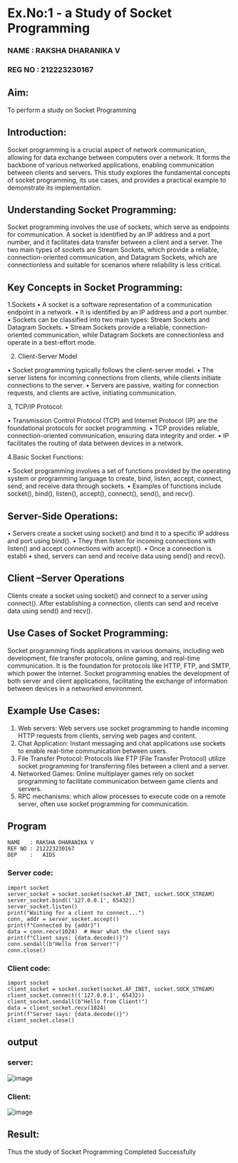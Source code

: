 # Ex.No:1 - a Study of Socket Programming
### NAME : RAKSHA DHARANIKA V
### REG NO : 212223230167
## Aim: 
To perform a study on Socket Programming
## Introduction:
Socket programming is a crucial aspect of network communication, allowing for data exchange between computers over a network. It forms the backbone of various networked applications, enabling communication between clients and servers. This study explores the fundamental concepts of socket programming, its use cases, and provides a practical example to demonstrate its implementation.
## Understanding Socket Programming:
Socket programming involves the use of sockets, which serve as endpoints for communication. A socket is identified by an IP address and a port number, and it facilitates data transfer between a client and a server. The two main types of sockets are Stream Sockets, which provide a reliable, connection-oriented communication, and Datagram Sockets, which are connectionless and suitable for scenarios where reliability is less critical.
## Key Concepts in Socket Programming:
1.Sockets
•	A socket is a software representation of a communication endpoint in a network.
•	It is identified by an IP address and a port number.
•	Sockets can be classified into two main types: Stream Sockets and Datagram Sockets.
•	Stream Sockets provide a reliable, connection-oriented communication, while Datagram Sockets are connectionless and operate in a best-effort mode.

2. Client-Server Model

•	Socket programming typically follows the client-server model.
•	The server listens for incoming connections from clients, while clients initiate connections to the server.
•	Servers are passive, waiting for connection requests, and clients are active, initiating communication.

3, TCP/IP Protocol:

•	Transmission Control Protocol (TCP) and Internet Protocol (IP) are the foundational protocols for socket programming.
•	TCP provides reliable, connection-oriented communication, ensuring data integrity and order.
•	IP facilitates the routing of data between devices in a network.

4.Basic Socket Functions:

•	Socket programming involves a set of functions provided by the operating system or programming language to create, bind, listen, accept, connect, send, and receive data through sockets.
•	Examples of functions include socket(), bind(), listen(), accept(), connect(), send(), and recv().

## Server-Side Operations:

•       Servers create a socket using socket() and bind it to a specific IP address and port using bind().
•	They then listen for incoming connections with listen() and accept connections with accept().
•	Once a connection is establi
•	shed, servers can send and receive data using send() and recv().

## Client –Server Operations

Clients create a socket using socket() and connect to a server using connect().
After establishing a connection, clients can send and receive data using send() and recv().

## Use Cases of Socket Programming:
Socket programming finds applications in various domains, including web development, file transfer protocols, online gaming, and real-time communication. It is the foundation for protocols like HTTP, FTP, and SMTP, which power the internet. Socket programming enables the development of both server and client applications, facilitating the exchange of information between devices in a networked environment.
## Example Use Cases:

1.	Web servers: Web servers use socket programming to handle incoming HTTP requests from clients, serving web pages and content.
2.	Chat Application: Instant messaging and chat applications use sockets to enable real-time communication between users.
3.	File Transfer Protocol: Protocols like FTP (File Transfer Protocol) utilize socket programming for transferring files between a client and a server.
4.	Networked Games: Online multiplayer games rely on socket programming to facilitate communication between game clients and servers.
5.	RPC mechanisms: which allow processes to execute code on a remote server, often use socket programming for communication.

## Program
```
NAME   : RAKSHA DHARANIKA V
REF NO : 212223230167
DEP    :   AIDS
```
### Server code:
```
import socket
server_socket = socket.socket(socket.AF_INET, socket.SOCK_STREAM)
server_socket.bind(('127.0.0.1', 65432))
server_socket.listen()
print("Waiting for a client to connect...")
conn, addr = server_socket.accept()
print(f"Connected by {addr}")
data = conn.recv(1024)  # Hear what the client says
print(f"Client says: {data.decode()}") 
conn.sendall(b"Hello from Server!")  
conn.close()
```
### Client code:
```
import socket
client_socket = socket.socket(socket.AF_INET, socket.SOCK_STREAM)
client_socket.connect(('127.0.0.1', 65432))
client_socket.sendall(b"Hello from Client!")  
data = client_socket.recv(1024)  
print(f"Server says: {data.decode()}")  
client_socket.close()
```
## output
### server:


![image](https://github.com/user-attachments/assets/6894d15e-ea95-4ed4-a8ee-eaa1bab1f169)


### Client:
![image](https://github.com/user-attachments/assets/7f8dc496-4e8b-4917-95aa-df0a051f3963)

## Result:
Thus the study of Socket Programming Completed Successfully
